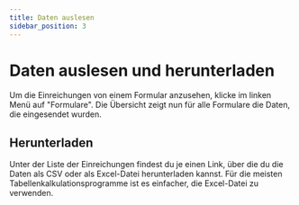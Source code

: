 ```yaml
---
title: Daten auslesen
sidebar_position: 3
---
```


# Daten auslesen und herunterladen
Um die Einreichungen von einem Formular anzusehen, klicke im linken Menü auf "Formulare". Die Übersicht zeigt nun für alle Formulare die Daten, die eingesendet wurden.

## Herunterladen
Unter der Liste der Einreichungen findest du je einen Link, über die du die Daten als CSV oder als Excel-Datei herunterladen kannst. Für die meisten Tabellenkalkulationsprogramme ist es einfacher, die Excel-Datei zu verwenden.